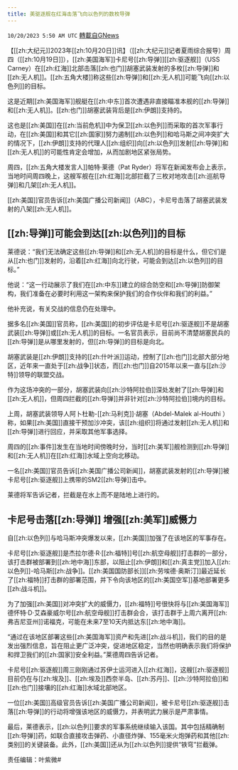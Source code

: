 ```yaml
---
title: 美驱逐舰在红海击落飞向以色列的数枚导弹
---
```

`10/20/2023 5:50 AM UTC` [轉載自GNews](https://gnews.org/articles/1860228)

【[[zh:大纪元]]2023年[[zh:10月20日]]讯】（[[zh:大纪元]]记者夏雨综合报导）周四（[[zh:10月19日]]），[[zh:美国海军]]卡尼号[[zh:导弹]][[zh:驱逐舰]]（USS Carney）在[[zh:红海]]北部击落[[zh:也门]]胡塞武装发射的多枚[[zh:导弹]]和[[zh:无人机]]。[[zh:五角大楼]]称这些[[zh:导弹]]和[[zh:无人机]]可能飞向[[zh:以色列]]的目标。

这是近期[[zh:美国海军]]舰艇在[[zh:中东]]首次遭遇非直接瞄准本舰的[[zh:导弹]]和[[zh:无人机]]。[[zh:也门]]胡塞武装背后是[[zh:伊朗]]支持的。

这也是[[zh:美国]]在[[zh:当前危机]]中为保卫[[zh:以色列]]而采取的首次军事行动，在[[zh:美国]]和其它[[zh:国家]]努力遏制[[zh:以色列]]和哈马斯之间冲突扩大的情况下，[[zh:伊朗]]支持的代理人[[zh:组织]]向[[zh:以色列]]发射[[zh:导弹]]和[[zh:无人机]]的可能性肯定会增加，从而加剧地区紧张局势。

周四，[[zh:五角大楼发言人]]帕特·莱德（Pat Ryder）将军在新闻发布会上表示，当地时间周四晚上，这艘军舰在[[zh:红海]]北部拦截了三枚对地攻击[[zh:巡航导弹]]和几架[[zh:无人机]]。

[[zh:美国]]官员告诉[[zh:美国广播公司新闻]]（ABC），卡尼号击落了胡塞武装发射的八架[[zh:无人机]]。

## [[zh:导弹]]可能会到达[[zh:以色列]]的目标

莱德说：“我们无法确定这些[[zh:导弹]]和[[zh:无人机]]的目标是什么，但它们是从[[zh:也门]]发射的，沿着[[zh:红海]]向北行驶，可能会到达[[zh:以色列]]的目标。”

他说：“这一行动展示了我们在[[zh:中东]]建立的综合防空和[[zh:导弹]]防御架构，我们准备在必要时利用这一架构来保护我们的合作伙伴和我们的利益。”

他补充说，有关交战的信息仍在处理中。

据多名[[zh:美国]]官员称，[[zh:美国]]的初步评估是卡尼号[[zh:驱逐舰]]不是胡塞武装[[zh:导弹]]或[[zh:无人机]]的目标。一名官员表示，目前尚不清楚胡塞民兵的[[zh:导弹]]是从哪里发射的，但[[zh:导弹]]的目标是向北。

胡塞武装是[[zh:伊朗]]支持的[[zh:什叶派]]运动，控制了[[zh:也门]]北部大部分地区，近年来一直处于[[zh:战争]]状态，而[[zh:也门]]自2015年以来一直与[[zh:沙特]]领导的联盟交战。

作为这场冲突的一部分，胡塞武装向[[zh:沙特阿拉伯]]深处发射了[[zh:导弹]]和[[zh:无人机]]，但周四拦截的[[zh:导弹]]并非针对[[zh:沙特阿拉伯]]境内的目标。

上周，胡塞武装领导人阿卜杜勒-[[zh:马利克]]·胡塞（Abdel-Malek al-Houthi ）称，如果[[zh:美国]]直接干预加沙冲突，该[[zh:组织]]将通过发射[[zh:无人机]]和[[zh:导弹]]进行回应，并采取其他军事选择。

周四的[[zh:事件]]发生在当地时间傍晚时分，当时[[zh:美军]]舰检测到[[zh:导弹]]和[[zh:无人机]]在[[zh:红海]]水域上空向北移动。

一名[[zh:美国]]官员告诉[[zh:美国广播公司新闻]]，胡塞武装发射的[[zh:导弹]]被卡尼号[[zh:驱逐舰]]上携带的SM2[[zh:导弹]]击中。

莱德将军告诉记者，拦截是在水上而不是陆地上进行的。

## 卡尼号击落[[zh:导弹]] 增强[[zh:美军]]威慑力

自[[zh:以色列]]与哈马斯冲突爆发以来，[[zh:美国]]加强了在该地区的军事存在。

卡尼号[[zh:驱逐舰]]是杰拉尔德·R·[[zh:福特]]号[[zh:航空母舰]]打击群的一部分，该打击群被部署到[[zh:地中海]]东部，以阻止[[zh:伊朗]]和[[zh:真主党]]加入[[zh:以色列]]-哈马斯[[zh:战争]]。[[zh:美国国防部长]][[zh:劳埃德·奥斯汀]]最近延长了[[zh:福特]]打击群的部署范围，并下令向该地区的[[zh:美国空军]]基地部署更多[[zh:战斗机]]。

为了加强[[zh:美国]]对冲突扩大的威慑力，[[zh:福特]]号很快将与[[zh:美国海军]]德怀特·D·艾森豪威尔号[[zh:航空母舰]]打击群会合，该打击群于上周六离开[[zh:弗吉尼亚州]]诺福克，可能在未来7至10天内抵达东[[zh:地中海]]。

“通过在该地区部署这些[[zh:美国海军]]资产和先进[[zh:战斗机]]，我们的目的是发出强烈信息，旨在阻止更广泛冲突，促进地区稳定，当然也明确表示我们将保护和捍卫我们的[[zh:国家]]安全利益。”莱德周四告诉记者。

卡尼号[[zh:驱逐舰]]周三刚刚通过苏伊士运河进入[[zh:红海]]，这艘[[zh:驱逐舰]]目前仍在与[[zh:埃及]]、[[zh:埃及]]西奈半岛、[[zh:苏丹]]、[[zh:沙特阿拉伯]]和[[zh:也门]]接壤的[[zh:红海]]水域北部地区。

一位[[zh:美国]]高级官员告诉[[zh:美国广播公司新闻]]，被卡尼号[[zh:驱逐舰]]击落[[zh:导弹]]的行动将增强该地区的威慑力，并表明武力展示是严肃事情。

最后，莱德表示，[[zh:以色列]]要求的军事系统继续输入该国。其中包括精确制[[zh:导弹]]药，如联合直接攻击弹药、小直径炸弹、155毫米火炮弹药和其他[[zh:类别]]的关键装备。此外，[[zh:美国]]还从为[[zh:以色列]]提供“铁穹”拦截弹。

责任编辑：叶紫微#
